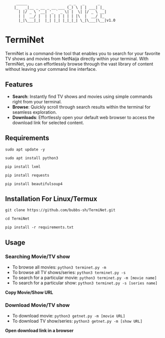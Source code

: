 ```
     _____                   _ _   _      _   
    |_   _|__ _ __ _ __ ___ (_) \ | | ___| |_ 
      | |/ _ \ '__| '_ ` _ \| |  \| |/ _ \ __|
      | |  __/ |  | | | | | | | |\  |  __/ |_ 
      |_|\___|_|  |_| |_| |_|_|_| \_|\___|\__|v1.0     
```
# TermiNet
TermiNet is a command-line tool that enables you to search for your favorite TV shows and movies from NetNaija directly within your terminal. With TermiNet, you can effortlessly browse through the vast library of content without leaving your command line interface.

## Features
- **Search**: Instantly find TV shows and movies using simple commands right from your terminal.
- **Browse**: Quickly scroll through search results within the terminal for seamless exploration.
- **Downloads**: Effortlessly open your default web browser to access the download link for selected content.

## Requirements
```
sudo apt update -y

sudo apt install python3

pip install lxml

pip install requests

pip install beautifulsoup4
```

## Installation For Linux/Termux
```
git clone https://github.com/bubbs-sh/TermiNet.git

cd TermiNet

pip install -r requirements.txt
```


## Usage

### Searching Movie/TV show
- To browse all movies: ` python3 terminet.py -m `
- To browse all TV shows/series: ` python3 terminet.py -s `
- To search for a particular movie: ` python3 terminet.py -m [movie name] `
- To search for a particular show: ` python3 terminet.py -s [series name] `

**Copy Movie/Show URL**

### Download Movie/TV show
- To download movie: ` python3 getnet.py -m [movie URL] `
- To download TV show/series: ` python3 getnet.py -m [show URL] `

**Open download link in a browser**

